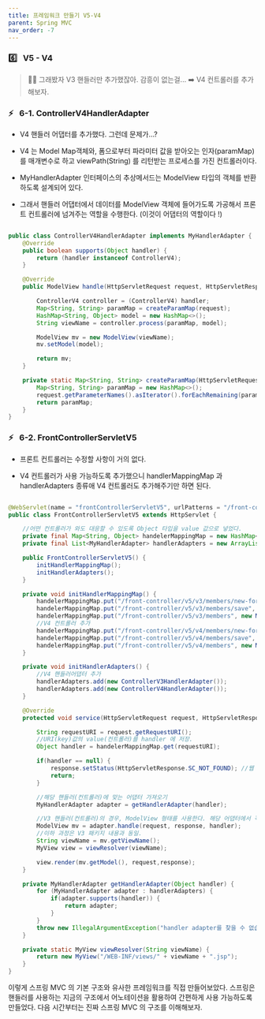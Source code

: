 ```yaml
---
title: 프레임워크 만들기 V5-V4
parent: Spring MVC
nav_order: -7
---
```


### 6️⃣ &nbsp; V5 - V4

> 🤔💭 그래봤자 V3 핸들러만 추가했잖아. 감흥이 없는걸... ➡️ V4 컨트롤러를 추가해보자.

### ⚡️ &nbsp; 6-1. ControllerV4HandlerAdapter

- V4 핸들러 어댑터를 추가했다. 그런데 문제가...?

- V4 는 Model Map객체와, 폼으로부터 파라미터 값을 받아오는 인자(paramMap)를 매개변수로 하고 viewPath(String) 를 리턴받는 프로세스를 가진 컨트롤러이다.

- MyHandlerAdapter 인터페이스의 추상메서드는 ModelView 타입의 객체를 반환하도록 설계되어 있다.

- 그래서 핸들러 어댑터에서 데이터를 ModelView 객체에 들어가도록 가공해서 프론트 컨트롤러에 넘겨주는 역할을 수행한다. (이것이 어댑터의 역할이다 !)

```java

public class ControllerV4HandlerAdapter implements MyHandlerAdapter {
    @Override
    public boolean supports(Object handler) {
        return (handler instanceof ControllerV4);
    }

    @Override
    public ModelView handle(HttpServletRequest request, HttpServletResponse response, Object handler) throws ServletException, IOException {

        ControllerV4 controller = (ControllerV4) handler;
        Map<String, String> paramMap = createParamMap(request);
        HashMap<String, Object> model = new HashMap<>();
        String viewName = controller.process(paramMap, model);

        ModelView mv = new ModelView(viewName);
        mv.setModel(model);

        return mv;
    }

    private static Map<String, String> createParamMap(HttpServletRequest request) {
        Map<String, String> paramMap = new HashMap<>();
        request.getParameterNames().asIterator().forEachRemaining(paramName -> paramMap.put(paramName, request.getParameter(paramName)));
        return paramMap;
    }
}
```

### ⚡️ &nbsp; 6-2. FrontControllerServletV5

- 프론트 컨트롤러는 수정할 사항이 거의 없다.

- V4 컨트롤러가 사용 가능하도록 추가했으니 handlerMappingMap 과 handlerAdapters 종류애 V4 컨트롤러도 추가해주기만 하면 된다.

```java

@WebServlet(name = "frontControllerServletV5", urlPatterns = "/front-controller/v5/*")
public class FrontControllerServletV5 extends HttpServlet {

    //어떤 컨트롤러가 와도 대응할 수 있도록 Object 타입을 value 값으로 넣었다.
    private final Map<String, Object> handelerMappingMap = new HashMap<>();
    private final List<MyHandlerAdapter> handlerAdapters = new ArrayList<>();

    public FrontControllerServletV5() {
        initHandlerMappingMap();
        initHandlerAdapters();
    }

    private void initHandlerMappingMap() {
        handelerMappingMap.put("/front-controller/v5/v3/members/new-form", new MemberFormControllerV3());
        handelerMappingMap.put("/front-controller/v5/v3/members/save", new MemberSaveControllerV3());
        handelerMappingMap.put("/front-controller/v5/v3/members", new MemberListControllerV3());
        //V4 컨트롤러 추가
        handelerMappingMap.put("/front-controller/v5/v4/members/new-form", new MemberFormControllerV4());
        handelerMappingMap.put("/front-controller/v5/v4/members/save", new MemberSaveControllerV4());
        handelerMappingMap.put("/front-controller/v5/v4/members", new MemberListControllerV4());
    }

    private void initHandlerAdapters() {
        //V4 핸들러어댑터 추가
        handlerAdapters.add(new ControllerV3HandlerAdapter());
        handlerAdapters.add(new ControllerV4HandlerAdapter());
    }

    @Override
    protected void service(HttpServletRequest request, HttpServletResponse response) throws ServletException, IOException {

        String requestURI = request.getRequestURI();
        //URI(key)값의 value(컨트롤러)를 handler 에 저장.
        Object handler = handelerMappingMap.get(requestURI);

        if(handler == null) {
            response.setStatus(HttpServletResponse.SC_NOT_FOUND); //웹 상태코드를 404로 바꾸고 리턴.
            return;
        }

        //해당 핸들러(컨트롤러)에 맞는 어댑터 가져오기
        MyHandlerAdapter adapter = getHandlerAdapter(handler);

        //V3 핸들러(컨트롤러)의 경우, ModelView 형태를 사용한다. 해당 어댑터에서 각 컨트롤러에서 사용하는 객체를 반환해줌.
        ModelView mv = adapter.handle(request, response, handler);
        //이하 과정은 V3 패키지 내용과 동일.
        String viewName = mv.getViewName();
        MyView view = viewResolver(viewName);

        view.render(mv.getModel(), request,response);
    }

    private MyHandlerAdapter getHandlerAdapter(Object handler) {
        for (MyHandlerAdapter adapter : handlerAdapters) {
            if(adapter.supports(handler)) {
                return adapter;
            }
        }
        throw new IllegalArgumentException("handler adapter를 찾을 수 없습니다. handler = " + handler);
    }

    private static MyView viewResolver(String viewName) {
        return new MyView("/WEB-INF/views/" + viewName + ".jsp");
    }
}
```

이렇게 스프링 MVC 의 기본 구조와 유사한 프레임워크를 직접 만들어보았다. 스프링은 핸들러를 사용하는 지금의 구조에서 어노테이션을 활용하여 간편하게 사용 가능하도록 만들었다. 다음 시간부터는 진짜 스프링 MVC 의 구조를 이해해보자.
